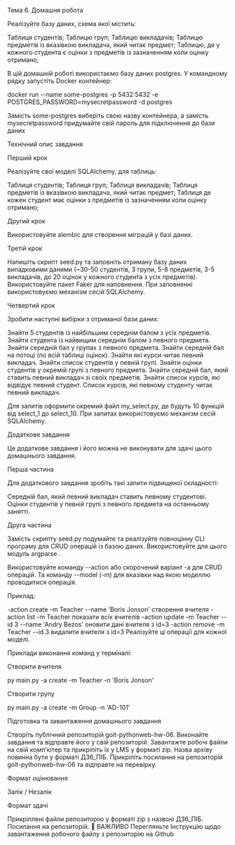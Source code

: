 Тема 6. Домашня робота

Реалізуйте базу даних, схема якої містить:

Таблиця студентів;
Таблицю груп;
Таблицю викладачів;
Таблицю предметів із вказівкою викладача, який читає предмет;
Таблицю, де у кожного студента є оцінки з предметів із зазначенням коли оцінку отримано;

В цій домашній роботі використаємо базу даних postgres. У командному рядку запустіть Docker контейнер:

docker run --name some-postgres -p 5432:5432 -e POSTGRES_PASSWORD=mysecretpassword -d postgres

Замість some-postgres виберіть свою назву контейнера, а замість mysecretpassword придумайте свій пароль для підключення до бази даних

Технічний опис завдання

Перший крок

Реалізуйте свої моделі SQLAlchemy, для таблиць:

Таблиця студентів;
Таблиця груп;
Таблиця викладачів;
Таблиця предметів із вказівкою викладача, який читає предмет;
Таблиця де кожен студент має оцінки з предметів із зазначенням коли оцінку отримано;

Другий крок

Використовуйте alembic для створення міграцій у базі даних.

Третій крок

Напишіть скрипт seed.py та заповніть отриману базу даних випадковими даними (~30-50 студентів, 3 групи, 5-8 предметів, 3-5 викладачів, до 20 оцінок у кожного студента з усіх предметів). Використовуйте пакет Faker для наповнення. При заповненні використовуємо механізм сесій SQLAlchemy.

Четвертий крок

Зробити наступні вибірки з отриманої бази даних:

Знайти 5 студентів із найбільшим середнім балом з усіх предметів.
Знайти студента із найвищим середнім балом з певного предмета.
Знайти середній бал у групах з певного предмета.
Знайти середній бал на потоці (по всій таблиці оцінок).
Знайти які курси читає певний викладач.
Знайти список студентів у певній групі.
Знайти оцінки студентів у окремій групі з певного предмета.
Знайти середній бал, який ставить певний викладач зі своїх предметів.
Знайти список курсів, які відвідує певний студент.
Список курсів, які певному студенту читає певний викладач.

Для запитів оформити окремий файл my_select.py, де будуть 10 функцій від select_1 до select_10. При запитах використовуємо механізм сесій SQLAlchemy.

Додаткове завдання

Це додаткове завдання і його можна не виконувати для здачі цього домашнього завдання.

Перша частина

Для додаткового завдання зробіть такі запити підвищеної складності:

Середній бал, який певний викладач ставить певному студентові.
Оцінки студентів у певній групі з певного предмета на останньому занятті.

Друга частина

Замість скрипту seed.py подумайте та реалізуйте повноцінну CLI програму для CRUD операцій із базою даних. Використовуйте для цього модуль argparse .

Використовуйте команду --action або скорочений варіант -a для CRUD операцій. Та команду --model (-m) для вказівки над якою моделлю проводитися операція.

Приклад:

-action create -m Teacher --name 'Boris Jonson' створення вчителя
-action list -m Teacher показати всіх вчителів
-action update -m Teacher --id 3 --name 'Andry Bezos' оновити дані вчителя з id=3
-action remove -m Teacher --id 3 видалити вчителя з id=3
Реалізуйте ці операції для кожної моделі.

Приклади виконання команд у терміналі:

Створити вчителя

py main.py -a create -m Teacher -n 'Boris Jonson'

Створити групу

py main.py -a create -m Group -n 'AD-101'

Підготовка та завантаження домашнього завдання

Створіть публічний репозиторій goit-pythonweb-hw-06.
Виконайте завдання та відправте його у свій репозиторій.
Завантажте робочі файли на свій комп’ютер та прикріпіть їх у LMS у форматі zip. Назва архіву повинна бути у форматі ДЗ6_ПІБ.
Прикріпіть посилання на репозиторій goit-pythonweb-hw-06 та відправте на перевірку.

Формат оцінювання

Залік / Незалік

Формат здачі

Прикріплені файли репозиторію у форматі zip з назвою ДЗ6_ПІБ.
Посилання на репозиторій.
🚨 ВАЖЛИВО
Перегляньте Інструкцію щодо завантаження робочого файлу з репозиторію на Github
